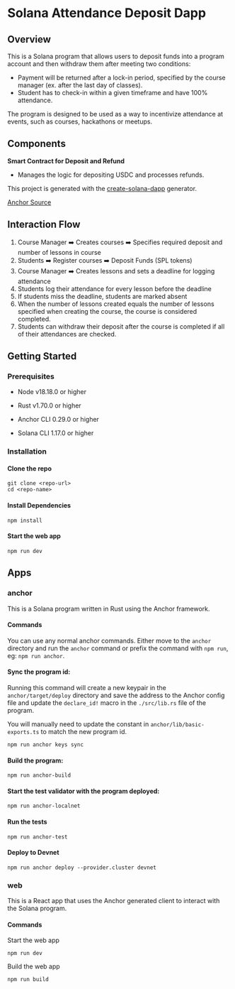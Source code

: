 # Solana Attendance Deposit Dapp

## Overview

This is a Solana program that allows users to deposit funds into a program account and then withdraw them after meeting two conditions:
- Payment will be returned after a lock-in period, specified by the course manager (ex. after the last day of classes).
- Student has to check-in within a given timeframe and have 100% attendance.

The program is designed to be used as a way to incentivize attendance at events, such as courses, hackathons or meetups.

## Components
**Smart Contract for Deposit and Refund**
- Manages the logic for depositing USDC and processes refunds.

This project is generated with the [create-solana-dapp](https://github.com/solana-developers/create-solana-dapp) generator.

[Anchor Source](https://github.com/superical/solana-attendance-deposit)

## Interaction Flow
1. Course Manager ➡️ Creates courses ➡️ Specifies required deposit and number of lessons in course
2. Students ➡️ Register courses ➡️ Deposit Funds (SPL tokens)
3. Course Manager ➡️ Creates lessons and sets a deadline for logging attendance
4. Students log their attendance for every lesson before the deadline
5. If students miss the deadline, students are marked absent
6. When the number of lessons created equals the number of lessons specified when creating the course, the course is considered completed.
7. Students can withdraw their deposit after the course is completed if all of their attendances are checked.


## Getting Started

### Prerequisites

- Node v18.18.0 or higher

- Rust v1.70.0 or higher
- Anchor CLI 0.29.0 or higher
- Solana CLI 1.17.0 or higher

### Installation

#### Clone the repo

```shell
git clone <repo-url>
cd <repo-name>
```

#### Install Dependencies

```shell
npm install
```

#### Start the web app

```
npm run dev
```

## Apps

### anchor

This is a Solana program written in Rust using the Anchor framework.

#### Commands

You can use any normal anchor commands. Either move to the `anchor` directory and run the `anchor` command or prefix the command with `npm run`, eg: `npm run anchor`.

#### Sync the program id:

Running this command will create a new keypair in the `anchor/target/deploy` directory and save the address to the Anchor config file and update the `declare_id!` macro in the `./src/lib.rs` file of the program.

You will manually need to update the constant in `anchor/lib/basic-exports.ts` to match the new program id.

```shell
npm run anchor keys sync
```

#### Build the program:

```shell
npm run anchor-build
```

#### Start the test validator with the program deployed:

```shell
npm run anchor-localnet
```

#### Run the tests

```shell
npm run anchor-test
```

#### Deploy to Devnet

```shell
npm run anchor deploy --provider.cluster devnet
```

### web

This is a React app that uses the Anchor generated client to interact with the Solana program.

#### Commands

Start the web app

```shell
npm run dev
```

Build the web app

```shell
npm run build
```

